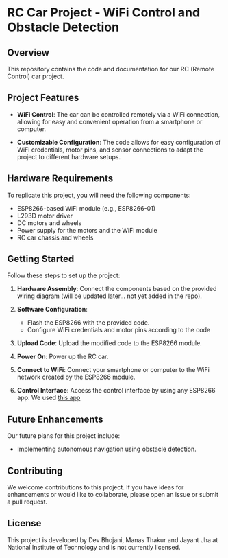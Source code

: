 # RC Car Project - WiFi Control and Obstacle Detection

## Overview

This repository contains the code and documentation for our RC (Remote Control) car project.

## Project Features

- **WiFi Control**: The car can be controlled remotely via a WiFi connection, allowing for easy and convenient operation from a smartphone or computer.

- **Customizable Configuration**: The code allows for easy configuration of WiFi credentials, motor pins, and sensor connections to adapt the project to different hardware setups.

## Hardware Requirements

To replicate this project, you will need the following components:

- ESP8266-based WiFi module (e.g., ESP8266-01)
- L293D motor driver
- DC motors and wheels
- Power supply for the motors and the WiFi module
- RC car chassis and wheels

## Getting Started

Follow these steps to set up the project:

1. **Hardware Assembly**: Connect the components based on the provided wiring diagram (will be updated later... not yet added in the repo).

2. **Software Configuration**:
   - Flash the ESP8266 with the provided code.
   - Configure WiFi credentials and motor pins according to the code

3. **Upload Code**: Upload the modified code to the ESP8266 module.

4. **Power On**: Power up the RC car.

5. **Connect to WiFi**: Connect your smartphone or computer to the WiFi network created by the ESP8266 module. 

6. **Control Interface**: Access the control interface by using any ESP8266 app. We used [this app](https://play.google.com/store/apps/details?id=com.bluino.esp8266wifirobotcar&hl=en-IN)


## Future Enhancements

Our future plans for this project include:

- Implementing autonomous navigation using obstacle detection.

## Contributing

We welcome contributions to this project. If you have ideas for enhancements or would like to collaborate, please open an issue or submit a pull request.

## License

This project is developed by Dev Bhojani, Manas Thakur and Jayant Jha at National Institute of Technology and is not currently licensed.

